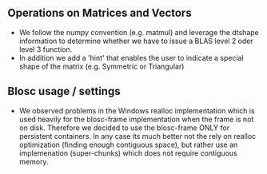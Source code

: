 ## Operations on Matrices and Vectors

* We follow the numpy convention (e.g. matmul) and leverage the dtshape information to determine whether we have to issue a BLAS level 2 oder level 3 function.
* In addition we add a 'hint' that enables the user to indicate a special shape of the matrix (e.g. Symmetric or Triangular)

## Blosc usage / settings

* We observed problems in the Windows realloc implementation which is used heavily for the blosc-frame implementation when the frame is not on disk. Therefore we decided to use the blosc-frame ONLY for persistent containers. In any case its much better not the rely on realloc optimization (finding enough contiguous space), but rather use an implemenation (super-chunks) which does not require contiguous memory.

